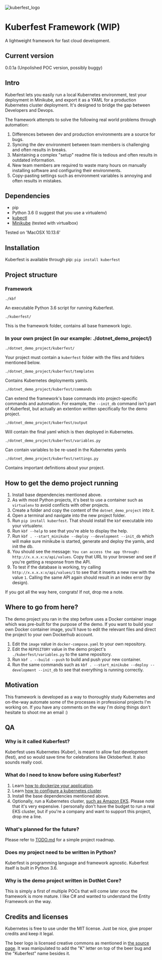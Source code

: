 ![kuberfest_logo](https://user-images.githubusercontent.com/2112284/47258411-74416280-d4a3-11e8-8a30-d9df13fb9333.png)

# Kuberfest Framework (WIP)
A lightweight framework for fast cloud development.

## Current version
0.0.1a (Unpolished POC version, possibly buggy)

## Intro

Kuberfest lets you easily run a local Kubernetes environment, test your deployment in Minikube, and export it as a YAML for a production Kubernetes cluster deployment. It's designed to bridge the gap between Developers and Devops.

The framework attempts to solve the following real world problems through automation:
1. Differences between dev and production environments are a source for bugs.
1. Syncing the dev environment between team members is challenging and often results in breaks.
1. Maintaining a complex "setup" readme file is tedious and often results in outdated information.
1. New team members are required to waste many hours on manually installing software and configuring their environments.
1. Copy-pasting settings such as environment variables is annoying and often results in mistakes.

## Dependencies
* pip
* Python 3.6 (I suggest that you use a virtualenv)
* [kubectl](https://kubernetes.io/docs/tasks/tools/install-kubectl/)
* [Minikube](https://kubernetes.io/docs/setup/minikube/) (tested with virtualbox)

Tested on 'MacOSX 10.13.6'

## Installation
Kuberfest is available through pip: `pip install kuberfest`

## Project structure

### Framework
`./kbf`

An executable Python 3.6 script for running Kuberfest.

`./kuberfest/`

This is the framework folder, contains all base framework logic.

### In your own project (in our example: ./dotnet_demo_project/)
`./dotnet_demo_project/kuberfest/`

Your project must contain a `kuberfest` folder with the files and folders mentioned below.

`./dotnet_demo_project/kuberfest/templates`

Contains Kubernetes deployments yamls.

`./dotnet_demo_project/kuberfest/commands`

Can extend the framework's base commands into project-specific commands and automation.
For example, the `--init_db` command isn't part of Kuberfest, but actually an extention written specifically for the demo project.

`./dotnet_demo_project/kuberfest/output`

Will contain the final yaml which is then deployed in Kubernetes.

`./dotnet_demo_project/kuberfest/variables.py`

Can contain variables to be re-used in the Kubernetes yamls

`./dotnet_demo_project/kuberfest/settings.py`

Contains important definitions about your project.

## How to get the demo project running
1. Install base dependencies mentioned above.
1. As with most Python projects, it's best to use a container such as `virtualenv` to avoid conflicts with other projects.
1. Create a folder and copy the content of the `dotnet_demo_project` into it.
1. Open a terminal and navigate into the new project folder.
1. Run `pip install kuberfest`. That should install the `kbf` executable into your virtualenv.
1. Run `kbf --help` to see that you're able to display the help.
1. Run `kbf . --start_minikube --deploy --development --init_db` which will make sure minikube is started, generate and deploy the yamls, and init the db.
1. You should see the message: `You can access the app through: http://x.x.x.x:x/api/values`. Copy that URL to your browser and see if you're getting a response from the API.
1. To test if the database is working, try calling `http://x.x.x.x:x/api/values/1` to see that it inserts a new row with the value `1`. Calling the same API again should result in an index error (by design).

If you got all the way here, congrats! If not, drop me a note.

## Where to go from here?
The demo project you ran in the step before uses a Docker container image which was pre-built for the purpose of the demo. If you want to build your own Docker container image, you'll have to edit the relevant files and direct the project to your own Dockerhub account.

1. Edit the `image` value in `docker-compose.yaml` to your own repository.
1. Edit the `REPOSITORY` value in the demo project's `./kuberfest/variables.py` to the same repository.
1. Run `kbf . --build --push` to build and push your new container.
1. Run the same commands such as `kbf . --start_minikube --deploy --development --init_db` to see that everything is running correctly.

## Motivation
This framework is developed as a way to thoroughly study Kubernetes and on-the-way automate some of the processes in professional projects I'm working on. If you have any comments on the way I'm doing things don't hesitate to shoot me an email :)

## QA
### Why is it called Kuberfest?
Kuberfest uses Kubernetes (Kuber), is meant to allow fast development (fest), and so would save time for celebrations like Oktoberfest. It also sounds really cool.

### What do I need to know before using Kuberfest?
1. Learn [how to dockerize your application](https://docs.docker.com/engine/reference/builder/).
1. Learn [how to configure a kubernetes cluster](https://kubernetes.io/docs/concepts/configuration/).
1. Install the base dependencies mentioned above.
1. Optionally, run a Kubernetes cluster, [such as Amazon EKS](https://aws.amazon.com/getting-started/projects/deploy-kubernetes-app-amazon-eks/). Please note that it's very expensive. I personally don't have the budget to run a real EKS cluster, but if you're a company and want to support this project, drop me a line.
 
### What's planned for the future?
Please refer to [TODO.md](https://github.com/yanivp/kuberfest/blob/master/TODO.md) for a simple project roadmap.
 
### Does my project need to be written in Python?
Kuberfest is programming language and framework agnostic. Kuberfest itself is built in Python 3.6.

### Why is the demo project written in DotNet Core?
This is simply a first of multiple POCs that will come later once the framework is more mature. I like C# and wanted to understand the Entity Framework on the way.

## Credits and licenses
Kubernetes is free to use under the MIT license. Just be nice, give proper credits and keep it legal.

The beer logo is licensed creative commons as mentioned in [the source page](https://www.svgrepo.com/svg/14897/beer). It was manipulated to add the "K" letter on top of the beer bug and the "Kuberfest" name besides it.
